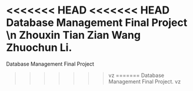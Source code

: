 <<<<<<< HEAD
<<<<<<< HEAD
Database Management Final Project \n
Zhouxin Tian Zian Wang Zhuochun Li.
=======
Database Management Final Project

>>>>>>> vz
=======
Database Management Final Project. 
>>>>>>> vz
